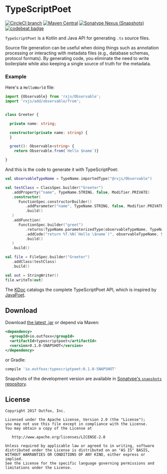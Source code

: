 
TypeScriptPoet
==========

[![CircleCI branch](https://img.shields.io/circleci/project/github/outfoxx/typescriptpoet/develop.svg)]()
[![Maven Central](https://img.shields.io/maven-central/v/io.outfoxx/typescriptpoet.svg)][dl]
[![Sonatype Nexus (Snapshots)](https://img.shields.io/nexus/s/https/oss.sonatype.org/io.outfoxx/typescriptpoet.svg)][snap]
[![codebeat badge](https://codebeat.co/badges/70f7939d-185e-42d7-b7a8-ea240840a121)](https://codebeat.co/projects/github-com-outfoxx-typescriptpoet-master)

`TypeScriptPoet` is a Kotlin and Java API for generating `.ts` source files.

Source file generation can be useful when doing things such as annotation processing or interacting
with metadata files (e.g., database schemas, protocol formats). By generating code, you eliminate
the need to write boilerplate while also keeping a single source of truth for the metadata.


### Example

Here's a `HelloWorld` file:

```typescript
import {Observable} from 'rxjs/Observable';
import 'rxjs/add/observable/from';


class Greeter {

  private name: string;

  constructor(private name: string) {
  }

  greet(): Observable<string> {
    return Observable.from(`Hello $name`)}

}
```

And this is the code to generate it with TypeScriptPoet:

```kotlin
val observableTypeName = TypeName.importedType("@rxjs/Observable")

val testClass = ClassSpec.builder("Greeter")
   .addProperty("name", TypeName.STRING, false, Modifier.PRIVATE)
   .constructor(
      FunctionSpec.constructorBuilder()
         .addParameter("name", TypeName.STRING, false, Modifier.PRIVATE)
         .build()
   )
   .addFunction(
      FunctionSpec.builder("greet")
         .returns(TypeName.parameterizedType(observableTypeName, TypeName.STRING))
         .addCode("return %T.%N(`Hello \$name`)", observableTypeName, SymbolSpec.from("+rxjs/add/observable/from#Observable"))
         .build()
   )
   .build()

val file = FileSpec.builder("Greeter")
   .addClass(testClass)
   .build()

val out = StringWriter()
file.writeTo(out)
```

The [KDoc][kdoc] catalogs the complete TypeScriptPoet API, which is inspired by [JavaPoet][javapoet].


Download
--------

Download [the latest .jar][dl] or depend via Maven:

```xml
<dependency>
  <groupId>io.outfoxx</groupId>
  <artifactId>typescriptpoet</artifactId>
  <version>0.1.0-SNAPSHOT</version>
</dependency>
```

or Gradle:

```groovy
compile 'io.outfoxx:typescriptpoet:0.1.0-SNAPSHOT'
```

Snapshots of the development version are available in [Sonatype's `snapshots` repository][snap].


License
-------

    Copyright 2017 Outfox, Inc.

    Licensed under the Apache License, Version 2.0 (the "License");
    you may not use this file except in compliance with the License.
    You may obtain a copy of the License at

       http://www.apache.org/licenses/LICENSE-2.0

    Unless required by applicable law or agreed to in writing, software
    distributed under the License is distributed on an "AS IS" BASIS,
    WITHOUT WARRANTIES OR CONDITIONS OF ANY KIND, either express or implied.
    See the License for the specific language governing permissions and
    limitations under the License.


 [dl]: https://search.maven.org/remote_content?g=io.outfoxx&a=typescriptpoet&v=LATEST
 [snap]: https://oss.sonatype.org/content/repositories/snapshots/io/outfoxx/typescriptpoet/
 [kdoc]: https://outfoxx.github.io/typescriptpoet/0.x/typescriptpoet/io.outfoxx.typescriptpoet/
 [javapoet]: https://github.com/square/javapoet/
